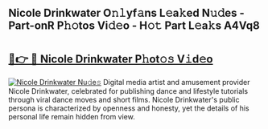 ## Nicole Drinkwater O𝚗𝚕yf𝚊ns L𝚎a𝚔ed N𝚞𝚍es - Part-onR P𝚑𝚘tos Vi𝚍𝚎o - H𝚘𝚝 Part L𝚎a𝚔s A4Vq8

# <h2><a href="http://kf03m2.oniu.top/?m=Nicole+Drinkwater">🔗👉 🔴 Nicole Drinkwater P𝚑ot𝚘𝚜 V𝚒d𝚎o</a></h2>

[![Nicole Drinkwater Nu𝚍e𝚜](https://i.imgur.com/0qMVB7G.gif)](http://kf03m2.oniu.top/?m=Nicole+Drinkwater)
Digital media artist and amusement provider Nicole Drinkwater, celebrated for publishing dance and lifestyle tutorials through viral dance moves and short films. Nicole Drinkwater's public persona is characterized by openness and honesty, yet the details of his personal life remain hidden from view.  
